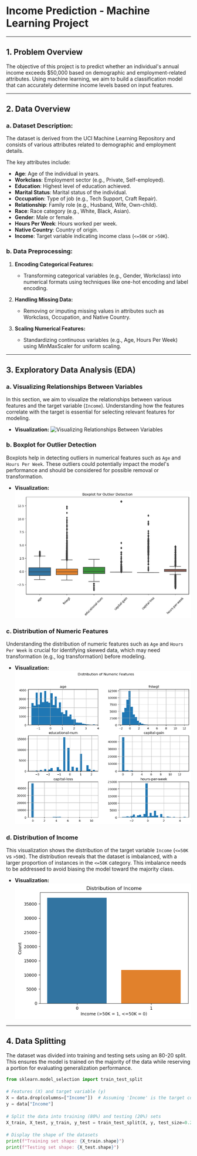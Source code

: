 # **Income Prediction - Machine Learning Project**

---

## **1. Problem Overview**

The objective of this project is to predict whether an individual's annual income exceeds $50,000 based on demographic and employment-related attributes. Using machine learning, we aim to build a classification model that can accurately determine income levels based on input features.

---

## **2. Data Overview**

### **a. Dataset Description:**
The dataset is derived from the UCI Machine Learning Repository and consists of various attributes related to demographic and employment details. 

The key attributes include:
- **Age**: Age of the individual in years.
- **Workclass**: Employment sector (e.g., Private, Self-employed).
- **Education**: Highest level of education achieved.
- **Marital Status**: Marital status of the individual.
- **Occupation**: Type of job (e.g., Tech Support, Craft Repair).
- **Relationship**: Family role (e.g., Husband, Wife, Own-child).
- **Race**: Race category (e.g., White, Black, Asian).
- **Gender**: Male or female.
- **Hours Per Week**: Hours worked per week.
- **Native Country**: Country of origin.
- **Income**: Target variable indicating income class (`<=50K` or `>50K`).

### **b. Data Preprocessing:**
1. **Encoding Categorical Features:** 
   - Transforming categorical variables (e.g., Gender, Workclass) into numerical formats using techniques like one-hot encoding and label encoding.
   
2. **Handling Missing Data:**
   - Removing or imputing missing values in attributes such as Workclass, Occupation, and Native Country.
   
3. **Scaling Numerical Features:**
   - Standardizing continuous variables (e.g., Age, Hours Per Week) using MinMaxScaler for uniform scaling.

---

## **3. Exploratory Data Analysis (EDA)**

### **a. Visualizing Relationships Between Variables**
In this section, we aim to visualize the relationships between various features and the target variable (`Income`). Understanding how the features correlate with the target is essential for selecting relevant features for modeling.

- **Visualization:**
   ![Visualizing Relationships Between Variables](visualize_relationships_between_variables.png)

### **b. Boxplot for Outlier Detection**
Boxplots help in detecting outliers in numerical features such as `Age` and `Hours Per Week`. These outliers could potentially impact the model's performance and should be considered for possible removal or transformation.

- **Visualization:**
   ![Boxplot for Outlier Detection](boxplot_for_outlier_detection.png)

### **c. Distribution of Numeric Features**
Understanding the distribution of numeric features such as `Age` and `Hours Per Week` is crucial for identifying skewed data, which may need transformation (e.g., log transformation) before modeling.

- **Visualization:**
   ![Distribution of Numeric Features](distribution_of_numeric_features.png)

### **d. Distribution of Income**
This visualization shows the distribution of the target variable `Income` (`<=50K` vs `>50K`). The distribution reveals that the dataset is imbalanced, with a larger proportion of instances in the `<=50K` category. This imbalance needs to be addressed to avoid biasing the model toward the majority class.

- **Visualization:**
   ![Distribution of Income](distribution_of_income.png)

---

## **4. Data Splitting**

The dataset was divided into training and testing sets using an 80-20 split. This ensures the model is trained on the majority of the data while reserving a portion for evaluating generalization performance.

```python
from sklearn.model_selection import train_test_split

# Features (X) and target variable (y)
X = data.drop(columns=["Income"])  # Assuming 'Income' is the target column
y = data["Income"]

# Split the data into training (80%) and testing (20%) sets
X_train, X_test, y_train, y_test = train_test_split(X, y, test_size=0.2, random_state=42)

# Display the shape of the datasets
print(f"Training set shape: {X_train.shape}")
print(f"Testing set shape: {X_test.shape}")

